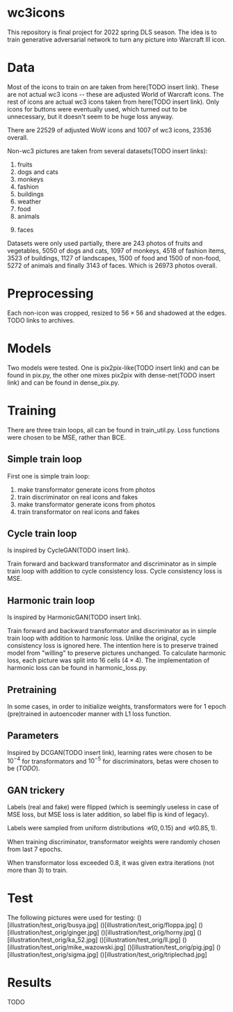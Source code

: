# wc3icons
This repository is final project for 2022 spring DLS season.
The idea is to train generative adversarial network to
turn any picture into Warcraft III icon.



# Data
Most of the icons to train on are taken from here(TODO insert link).
These are not actual wc3 icons -- these are adjusted World of Warcraft icons.
The rest of icons are actual wc3 icons taken from here(TODO insert link).
Only icons for buttons were eventually used, which turned out to be
unnecessary, but it doesn't seem to be huge loss anyway.

There are 22529 of adjusted WoW icons and 1007 of wc3 icons, 23536 overall.

Non-wc3 pictures are taken from several datasets(TODO insert links):
1. fruits
2. dogs and cats
3. monkeys
4. fashion
5. buildings
6. weather
7. food
8. animals
<!-- 9. birds -->
9. faces

Datasets were only used partially, there are
243 photos of fruits and vegetables, 5050 of dogs and cats,
1097 of monkeys, 4518 of fashion items, 3523 of buildings,
1127 of landscapes, 1500 of food and 1500 of non-food,
5272 of animals and finally 3143 of faces.
Which is 26973 photos overall.



# Preprocessing
Each non-icon was cropped, resized to $56 \times 56$ and shadowed at the edges.
TODO links to archives.



# Models
Two models were tested. One is pix2pix-like(TODO insert link) and can be found
in pix.py, the other one mixes pix2pix with dense-net(TODO insert link)
and can be found in dense\_pix.py.



# Training
There are three train loops, all can be found in train\_util.py.
Loss functions were chosen to be MSE, rather than BCE.


## Simple train loop
First one is simple train loop:
1. make transformator generate icons from photos
2. train discriminator on real icons and fakes
3. make transformator generate icons from photos
4. train transformator on real icons and fakes


## Cycle train loop
Is inspired by CycleGAN(TODO insert link).

Train forward and backward transformator and discriminator
as in simple train loop with addition to cycle consistency loss.
Cycle consistency loss is MSE.


## Harmonic train loop
Is inspired by HarmonicGAN(TODO insert link).

Train forward and backward transformator and discriminator
as in simple train loop with addition to harmonic loss.
Unlike the original, cycle consistency loss is ignored here.
The intention here is to preserve trained model from
"willing" to preserve pictures unchanged.
To calculate harmonic loss, each picture was split into 16 cells
($4 \times 4$).
The implementation of harmonic loss can be found in harmonic\_loss.py.

## Pretraining
In some cases, in order to initialize weights, transformators were for 1 epoch
(pre)trained in autoencoder manner with L1 loss function.


## Parameters
Inspired by DCGAN(TODO insert link), learning rates were chosen to be
$10^{-4}$ for transformators and $10^{-5}$ for discriminators,
betas were chosen to be $(TODO)$.


## GAN trickery
Labels (real and fake) were flipped (which is seemingly useless in case of
MSE loss, but MSE loss is later addition, so label flip is kind of legacy).

Labels were sampled from uniform distributions
$\mathcal{U}\left(0, 0.15\right)$ and $\mathcal{U}\left(0.85, 1\right)$.

When training discriminator, transformator weights were randomly chosen
from last 7 epochs.

When transformator loss exceeded $0.8$, it was given extra iterations
(not more than 3) to train.



# Test
The following pictures were used for testing:
()[illustration/test\_orig/busya.jpg]
()[illustration/test\_orig/floppa.jpg]
()[illustration/test\_orig/ginger.jpg]
()[illustration/test\_orig/horny.jpg]
()[illustration/test\_orig/ka\_52.jpg]
()[illustration/test\_orig/ll.jpg]
()[illustration/test\_orig/mike\_wazowski.jpg]
()[illustration/test\_orig/pig.jpg]
()[illustration/test\_orig/sigma.jpg]
()[illustration/test\_orig/triplechad.jpg]


# Results
TODO

